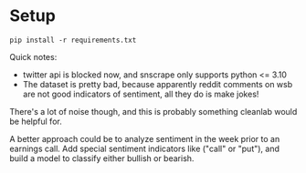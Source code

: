 # Setup
```
pip install -r requirements.txt
```

Quick notes:
- twitter api is blocked now, and snscrape only supports python <= 3.10
- The dataset is pretty bad, because apparently reddit comments on wsb are not good indicators of sentiment, all they do is make jokes!

There's a lot of noise though, and this is probably something cleanlab would be helpful for.

A better approach could be to analyze sentiment in the week prior to an earnings call. Add special sentiment indicators like ("call" or "put"), and build a model to classify either bullish or bearish.
